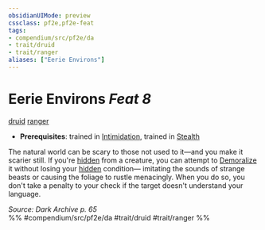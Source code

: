 ```yaml
---
obsidianUIMode: preview
cssclass: pf2e,pf2e-feat
tags:
- compendium/src/pf2e/da
- trait/druid
- trait/ranger
aliases: ["Eerie Environs"]
---
```

# Eerie Environs  *Feat 8*  
[druid](Reference/Rules/Traits/druid.md "Druid Class Trait")  [ranger](Reference/Rules/Traits/ranger.md "Ranger Class Trait")  

- **Prerequisites**: trained in [Intimidation](skills.md#Intimidation), trained in [Stealth](skills.md#Stealth)

The natural world can be scary to those not used to it—and you make it scarier still. If you're [hidden](conditions.md#Hidden) from a creature, you can attempt to [Demoralize](demoralize.md) it without losing your [hidden](conditions.md#Hidden) condition— imitating the sounds of strange beasts or causing the foliage to rustle menacingly. When you do so, you don't take a penalty to your check if the target doesn't understand your language.

*Source: Dark Archive p. 65*  
%% #compendium/src/pf2e/da #trait/druid #trait/ranger %%